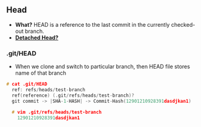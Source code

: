 ## Head
- **What?** HEAD is a reference to the last commit in the currently checked-out branch.
- **[Detached Head?](Detached_Head)**

### .git/HEAD
- When we clone and switch to particular branch, then HEAD file stores name of that branch
```c
# cat .git/HEAD 
  ref: refs/heads/test-branch
  ref(reference) (.git/refs/heads/test-branch)? 
  git commit -> |SHA-1-HASH| -> Commit-Hash(12901210928391dasdjkan1)     //ref is a file storing hash of recent commit on checkout branch
  
  # vim .git/refs/heads/test-branch
    12901210928391dasdjkan1
```
